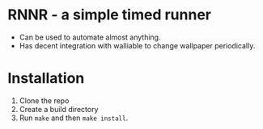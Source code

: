 # RNNR - a simple timed runner
- Can be used to automate almost anything.
- Has decent integration with walliable to change wallpaper periodically.
# Installation
1. Clone the repo
2. Create a build directory
3. Run ``make`` and then ``make install``.
